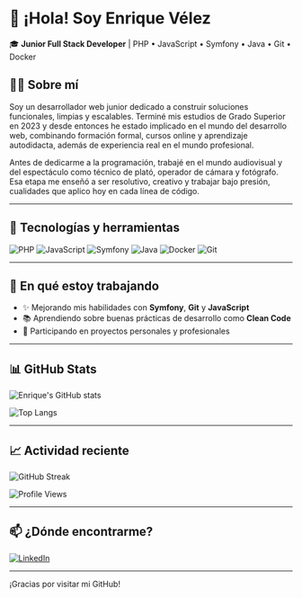 # 👋 ¡Hola! Soy Enrique Vélez

🎓 **Junior Full Stack Developer** | PHP • JavaScript • Symfony • Java • Git • Docker

## 🧑‍💻 Sobre mí

Soy un desarrollador web junior dedicado a construir soluciones funcionales, limpias y escalables. Terminé mis estudios de Grado Superior en 2023 y desde entonces he estado implicado en el mundo del desarrollo web, combinando formación formal, cursos online y aprendizaje autodidacta, además de experiencia real en el mundo profesional.

Antes de dedicarme a la programación, trabajé en el mundo audiovisual y del espectáculo como técnico de plató, operador de cámara y fotógrafo. Esa etapa me enseñó a ser resolutivo, creativo y trabajar bajo presión, cualidades que aplico hoy en cada línea de código.

---

## 🚀 Tecnologías y herramientas

![PHP](https://img.shields.io/badge/PHP-777BB4?style=for-the-badge&logo=php&logoColor=white)
![JavaScript](https://img.shields.io/badge/JavaScript-F7DF1E?style=for-the-badge&logo=javascript&logoColor=black)
![Symfony](https://img.shields.io/badge/Symfony-000000?style=for-the-badge&logo=symfony&logoColor=white)
![Java](https://img.shields.io/badge/Java-ED8B00?style=for-the-badge&logo=openjdk&logoColor=white)
![Docker](https://img.shields.io/badge/Docker-2496ED?style=for-the-badge&logo=docker&logoColor=white)
![Git](https://img.shields.io/badge/Git-F05032?style=for-the-badge&logo=git&logoColor=white)

---

## 📌 En qué estoy trabajando

- ✨ Mejorando mis habilidades con **Symfony**, **Git** y **JavaScript**
- 📚 Aprendiendo sobre buenas prácticas de desarrollo como **Clean Code**
- 🧠 Participando en proyectos personales y profesionales

---

## 📊 GitHub Stats

![Enrique's GitHub stats](https://github-readme-stats.vercel.app/api?username=enlike21&show_icons=true&theme=github_dark&hide=issues&count_private=true)

![Top Langs](https://github-readme-stats.vercel.app/api/top-langs/?username=enlike21&layout=compact&theme=github_dark)

---

## 📈 Actividad reciente

![GitHub Streak](https://streak-stats.demolab.com?user=enlike21&theme=dark&hide_border=true)

![Profile Views](https://komarev.com/ghpvc/?username=enlike21&color=blue&style=flat)

---

## 📫 ¿Dónde encontrarme?

[![LinkedIn](https://img.shields.io/badge/LinkedIn-0A66C2?style=for-the-badge&logo=linkedin&logoColor=white)](https://www.linkedin.com/in/enrique-velez-aguilar-51650a202/)

---

¡Gracias por visitar mi GitHub!
